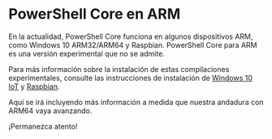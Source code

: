 # <a name="powershell-core-on-arm"></a>PowerShell Core en ARM

En la actualidad, PowerShell Core funciona en algunos dispositivos ARM, como Windows 10 ARM32/ARM64 y Raspbian.
PowerShell Core para ARM es una versión experimental que no se admite.

Para más información sobre la instalación de estas compilaciones experimentales, consulte las instrucciones de instalación de [Windows 10 IoT](installing-powershell-core-on-windows.md#deploying-on-windows-iot) y [Raspbian](installing-powershell-core-on-linux.md#raspbian).

Aquí se irá incluyendo más información a medida que nuestra andadura con ARM64 vaya avanzando.

¡Permanezca atento!
